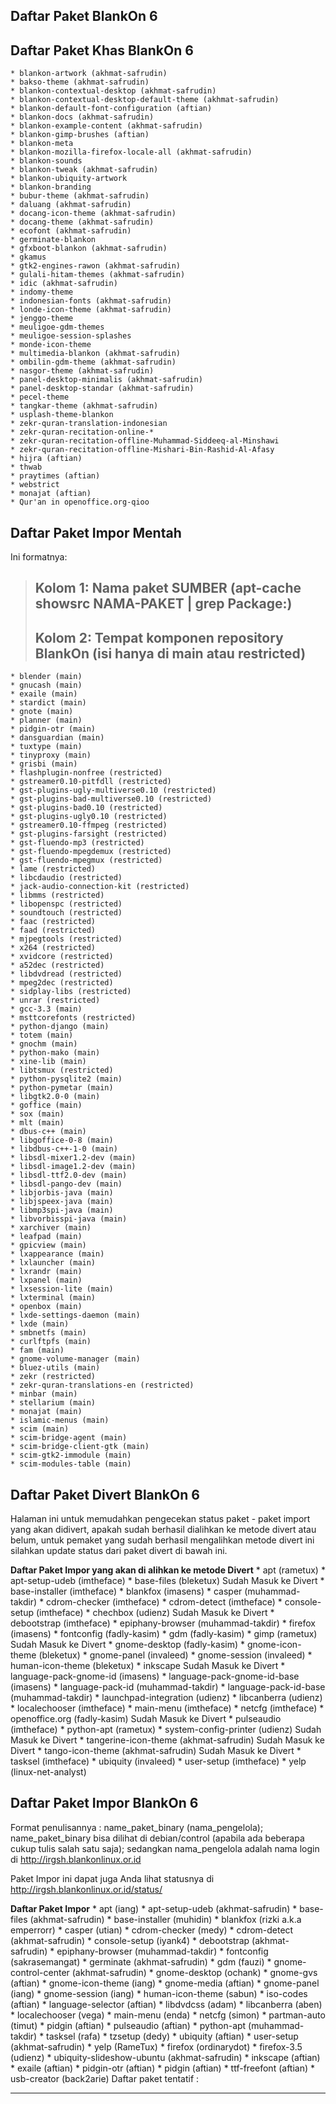 ## Daftar Paket BlankOn 6

## Daftar Paket Khas BlankOn 6
    * blankon-artwork (akhmat-safrudin)
    * bakso-theme (akhmat-safrudin)
    * blankon-contextual-desktop (akhmat-safrudin)
    * blankon-contextual-desktop-default-theme (akhmat-safrudin)
    * blankon-default-font-configuration (aftian)
    * blankon-docs (akhmat-safrudin)
    * blankon-example-content (akhmat-safrudin)
    * blankon-gimp-brushes (aftian)
    * blankon-meta
    * blankon-mozilla-firefox-locale-all (akhmat-safrudin)
    * blankon-sounds
    * blankon-tweak (akhmat-safrudin)
    * blankon-ubiquity-artwork
    * blankon-branding
    * bubur-theme (akhmat-safrudin)
    * daluang (akhmat-safrudin)
    * docang-icon-theme (akhmat-safrudin)
    * docang-theme (akhmat-safrudin)
    * ecofont (akhmat-safrudin)
    * germinate-blankon
    * gfxboot-blankon (akhmat-safrudin)
    * gkamus
    * gtk2-engines-rawon (akhmat-safrudin)
    * gulali-hitam-themes (akhmat-safrudin)
    * idic (akhmat-safrudin)
    * indomy-theme
    * indonesian-fonts (akhmat-safrudin)
    * londe-icon-theme (akhmat-safrudin)
    * jenggo-theme
    * meuligoe-gdm-themes
    * meuligoe-session-splashes
    * monde-icon-theme
    * multimedia-blankon (akhmat-safrudin)
    * ombilin-gdm-theme (akhmat-safrudin)
    * nasgor-theme (akhmat-safrudin)
    * panel-desktop-minimalis (akhmat-safrudin)
    * panel-desktop-standar (akhmat-safrudin)
    * pecel-theme
    * tangkar-theme (akhmat-safrudin)
    * usplash-theme-blankon
    * zekr-quran-translation-indonesian
    * zekr-quran-recitation-online-*
    * zekr-quran-recitation-offline-Muhammad-Siddeeq-al-Minshawi
    * zekr-quran-recitation-offline-Mishari-Bin-Rashid-Al-Afasy
    * hijra (aftian)
    * thwab
    * praytimes (aftian)
    * webstrict
    * monajat (aftian)
    * Qur'an in openoffice.org-qioo


## Daftar Paket Impor Mentah

Ini formatnya:
> ## Kolom 1: Nama paket SUMBER (apt-cache showsrc NAMA-PAKET | grep Package:)
> ## Kolom 2: Tempat komponen repository BlankOn (isi hanya di main atau restricted)
    * blender (main)
    * gnucash (main)
    * exaile (main)
    * stardict (main)
    * gnote (main)
    * planner (main)
    * pidgin-otr (main)
    * dansguardian (main)
    * tuxtype (main)
    * tinyproxy (main)
    * grisbi (main)
    * flashplugin-nonfree (restricted)
    * gstreamer0.10-pitfdll (restricted)
    * gst-plugins-ugly-multiverse0.10 (restricted)
    * gst-plugins-bad-multiverse0.10 (restricted)
    * gst-plugins-bad0.10 (restricted)
    * gst-plugins-ugly0.10 (restricted)
    * gstreamer0.10-ffmpeg (restricted)
    * gst-plugins-farsight (restricted)
    * gst-fluendo-mp3 (restricted)
    * gst-fluendo-mpegdemux (restricted)
    * gst-fluendo-mpegmux (restricted)
    * lame (restricted)
    * libcdaudio (restricted)
    * jack-audio-connection-kit (restricted)
    * libmms (restricted)
    * libopenspc (restricted)
    * soundtouch (restricted)
    * faac (restricted)
    * faad (restricted)
    * mjpegtools (restricted)
    * x264 (restricted)
    * xvidcore (restricted)
    * a52dec (restricted)
    * libdvdread (restricted)
    * mpeg2dec (restricted)
    * sidplay-libs (restricted)
    * unrar (restricted)
    * gcc-3.3 (main)
    * msttcorefonts (restricted)
    * python-django (main)
    * totem (main)
    * gnochm (main)
    * python-mako (main)
    * xine-lib (main)
    * libtsmux (restricted)
    * python-pysqlite2 (main)
    * python-pymetar (main)
    * libgtk2.0-0 (main)
    * goffice (main)
    * sox (main)
    * mlt (main)
    * dbus-c++ (main)
    * libgoffice-0-8 (main)
    * libdbus-c++-1-0 (main)
    * libsdl-mixer1.2-dev (main)
    * libsdl-image1.2-dev (main)
    * libsdl-ttf2.0-dev (main)
    * libsdl-pango-dev (main)
    * libjorbis-java (main)
    * libjspeex-java (main)
    * libmp3spi-java (main)
    * libvorbisspi-java (main)
    * xarchiver (main)
    * leafpad (main)
    * gpicview (main)
    * lxappearance (main)
    * lxlauncher (main)
    * lxrandr (main)
    * lxpanel (main)
    * lxsession-lite (main)
    * lxterminal (main)
    * openbox (main)
    * lxde-settings-daemon (main)
    * lxde (main)
    * smbnetfs (main)
    * curlftpfs (main)
    * fam (main)
    * gnome-volume-manager (main)
    * bluez-utils (main)
    * zekr (restricted)
    * zekr-quran-translations-en (restricted)
    * minbar (main)
    * stellarium (main)
    * monajat (main)
    * islamic-menus (main)
    * scim (main)
    * scim-bridge-agent (main)
    * scim-bridge-client-gtk (main)
    * scim-gtk2-immodule (main)
    * scim-modules-table (main)

## Daftar Paket Divert BlankOn 6

Halaman ini untuk memudahkan pengecekan status paket - paket import yang akan didivert, apakah sudah berhasil dialihkan ke metode divert atau belum, untuk
pemaket yang sudah berhasil mengalihkan metode divert ini silahkan update status dari paket divert di bawah ini.

**Daftar Paket Impor yang akan di alihkan ke metode Divert**
    * apt (rametux)
    * apt-setup-udeb (imtheface)
    * base-files (bleketux) Sudah Masuk ke Divert
    * base-installer (imtheface)
    * blankfox (imasens)
    * casper (muhammad-takdir)
    * cdrom-checker (imtheface)
    * cdrom-detect (imtheface)
    * console-setup (imtheface)
    * chechbox (udienz) Sudah Masuk ke Divert
    * debootstrap (imtheface)
    * epiphany-browser (muhammad-takdir)
    * firefox (imasens)
    * fontconfig (fadly-kasim)
    * gdm (fadly-kasim)
    * gimp (rametux) Sudah Masuk ke Divert
    * gnome-desktop (fadly-kasim)
    * gnome-icon-theme (bleketux)
    * gnome-panel (invaleed)
    * gnome-session (invaleed)
    * human-icon-theme (bleketux)
    * inkscape Sudah Masuk ke Divert
    * language-pack-gnome-id (imasens)
    * language-pack-gnome-id-base (imasens)
    * language-pack-id (muhammad-takdir)
    * language-pack-id-base (muhammad-takdir)
    * launchpad-integration (udienz)
    * libcanberra (udienz)
    * localechooser (imtheface)
    * main-menu (imtheface)
    * netcfg (imtheface)
    * openoffice.org (fadly-kasim) Sudah Masuk ke Divert
    * pulseaudio (imtheface)
    * python-apt (rametux)
    * system-config-printer (udienz) Sudah Masuk ke Divert
    * tangerine-icon-theme (akhmat-safrudin) Sudah Masuk ke Divert
    * tango-icon-theme (akhmat-safrudin) Sudah Masuk ke Divert
    * tasksel (imtheface)
    * ubiquity (invaleed)
    * user-setup (imtheface)
    * yelp (linux-net-analyst)


## Daftar Paket Impor BlankOn 6
Format penulisannya : name_paket_binary (nama_pengelola); name_paket_binary bisa dilihat di debian/control (apabila ada beberapa cukup tulis salah satu
saja); sedangkan nama_pengelola adalah nama login di ​http://irgsh.blankonlinux.or.id

Paket Impor ini dapat juga Anda lihat statusnya di ​http://irgsh.blankonlinux.or.id/status/

**Daftar Paket Impor**
    * apt (iang)
    * apt-setup-udeb (akhmat-safrudin)
    * base-files (akhmat-safrudin)
    * base-installer (muhidin)
    * blankfox (rizki a.k.a emperrorr)
    * casper (utian)
    * cdrom-checker (medy)
    * cdrom-detect (akhmat-safrudin)
    * console-setup (iyank4)
    * debootstrap (akhmat-safrudin)
    * epiphany-browser (muhammad-takdir)
    * fontconfig (sakrasemangat)
    * germinate (akhmat-safrudin)
    * gdm (fauzi)
    * gnome-control-center (akhmat-safrudin)
    * gnome-desktop (ochank)
    * gnome-gvs (aftian)
    * gnome-icon-theme (iang)
    * gnome-media (aftian)
    * gnome-panel (iang)
    * gnome-session (iang)
    * human-icon-theme (sabun)
    * iso-codes (aftian)
    * language-selector (aftian)
    * libdvdcss (adam)
    * libcanberra (aben)
    * localechooser (vega)
    * main-menu (enda)
    * netcfg (simon)
    * partman-auto (timut)
    * pidgin (aftian)
    * pulseaudio (aftian)
    * python-apt (muhammad-takdir)
    * tasksel (rafa)
    * tzsetup (dedy)
    * ubiquity (aftian)
    * user-setup (akhmat-safrudin)
    * yelp (RameTux)
    * firefox (ordinarydot)
    * firefox-3.5 (udienz)
    * ubiquity-slideshow-ubuntu (akhmat-safrudin)
    * inkscape (aftian)
    * exaile (aftian)
    * pidgin-otr (aftian)
    * pidgin (aftian)
    * ttf-freefont (aftian)
    * usb-creator (back2arie)
Daftar paket tentatif :





---
 



